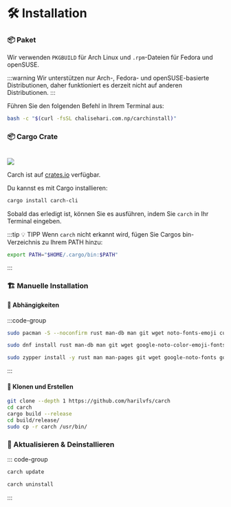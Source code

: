 # 🛠️ Installation

### 📦 Paket

Wir verwenden `PKGBUILD` für Arch Linux und `.rpm`-Dateien für Fedora und openSUSE.

:::warning
Wir unterstützen nur Arch-, Fedora- und openSUSE-basierte Distributionen, daher funktioniert es derzeit nicht auf anderen Distributionen.
:::

Führen Sie den folgenden Befehl in Ihrem Terminal aus:

```sh
bash -c "$(curl -fsSL chalisehari.com.np/carchinstall)"
```

### 📦 Cargo Crate

<br>

<img src="https://img.shields.io/crates/v/carch-cli?style=for-the-badge&logo=rust&color=f5a97f&logoColor=fe640b&labelColor=171b22" >

Carch ist auf [crates.io](https://crates.io/) verfügbar.

Du kannst es mit Cargo installieren:

```sh
cargo install carch-cli
```

Sobald das erledigt ist, können Sie es ausführen, indem Sie `carch` in Ihr Terminal eingeben.

:::tip :bulb: TIPP
Wenn `carch` nicht erkannt wird, fügen Sie Cargos bin-Verzeichnis zu Ihrem PATH hinzu:

```sh
export PATH="$HOME/.cargo/bin:$PATH"
```

:::

### 🏗️ Manuelle Installation

#### 📜 Abhängigkeiten

:::code-group

```sh [<i class="devicon-archlinux-plain"></i> Arch]
sudo pacman -S --noconfirm rust man-db man git wget noto-fonts-emoji curl bash-completion ttf-nerd-fonts-symbols ttf-jetbrains-mono-nerd cargo
```

```sh [<i class="devicon-fedora-plain"></i> Fedora]
sudo dnf install rust man-db man git wget google-noto-color-emoji-fonts google-noto-emoji-fonts jetbrains-mono-fonts-all bash-completion-devel curl cargo -y
```

```sh [<i class="devicon-opensuse-plain"></i>  openSUSE ]
sudo zypper install -y rust man man-pages git wget google-noto-fonts google-noto-coloremoji-fonts jetbrains-mono-fonts  symbols-only-nerd-fonts bash-completion curl 
```

:::

#### 🔧 Klonen und Erstellen

```sh
git clone --depth 1 https://github.com/harilvfs/carch
cd carch
cargo build --release
cd build/release/
sudo cp -r carch /usr/bin/
```

### 🔄 Aktualisieren & Deinstallieren

::: code-group

```sh [ 🔄 Aktualisieren ]
carch update
```

```sh [ 🗑️ Deinstallieren ]
carch uninstall
```

:::
